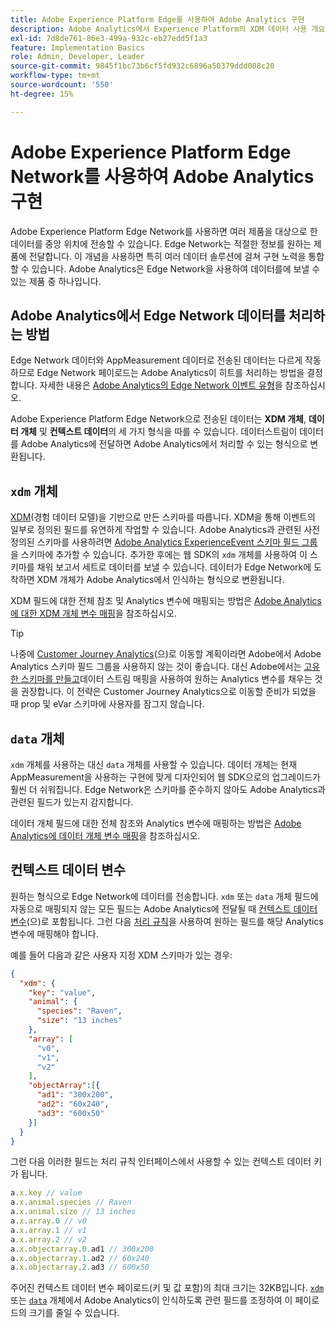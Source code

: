 ```yaml
---
title: Adobe Experience Platform Edge를 사용하여 Adobe Analytics 구현
description: Adobe Analytics에서 Experience Platform의 XDM 데이터 사용 개요
exl-id: 7d8de761-86e3-499a-932c-eb27edd5f1a3
feature: Implementation Basics
role: Admin, Developer, Leader
source-git-commit: 9845f1bc73b6cf5fd932c6896a50379ddd008c20
workflow-type: tm+mt
source-wordcount: '550'
ht-degree: 15%

---
```


# Adobe Experience Platform Edge Network를 사용하여 Adobe Analytics 구현

Adobe Experience Platform Edge Network를 사용하면 여러 제품을 대상으로 한 데이터를 중앙 위치에 전송할 수 있습니다. Edge Network는 적절한 정보를 원하는 제품에 전달합니다. 이 개념을 사용하면 특히 여러 데이터 솔루션에 걸쳐 구현 노력을 통합할 수 있습니다. Adobe Analytics은 Edge Network을 사용하여 데이터를에 보낼 수 있는 제품 중 하나입니다.

## Adobe Analytics에서 Edge Network 데이터를 처리하는 방법

Edge Network 데이터와 AppMeasurement 데이터로 전송된 데이터는 다르게 작동하므로 Edge Network 페이로드는 Adobe Analytics이 히트를 처리하는 방법을 결정합니다. 자세한 내용은 [Adobe Analytics의 Edge Network 이벤트 유형](hit-types.md)을 참조하십시오.

Adobe Experience Platform Edge Network으로 전송된 데이터는 **XDM 개체**, **데이터 개체** 및 **컨텍스트 데이터**&#x200B;의 세 가지 형식을 따를 수 있습니다. 데이터스트림이 데이터를 Adobe Analytics에 전달하면 Adobe Analytics에서 처리할 수 있는 형식으로 변환됩니다.

## `xdm` 개체

[XDM](https://experienceleague.adobe.com/ko/docs/experience-platform/xdm/home)&#x200B;(경험 데이터 모델)을 기반으로 만든 스키마를 따릅니다. XDM을 통해 이벤트의 일부로 정의된 필드를 유연하게 작업할 수 있습니다. Adobe Analytics과 관련된 사전 정의된 스키마를 사용하려면 [Adobe Analytics ExperienceEvent 스키마 필드 그룹](https://experienceleague.adobe.com/en/docs/experience-platform/xdm/field-groups/event/analytics-full-extension)을 스키마에 추가할 수 있습니다. 추가한 후에는 웹 SDK의 `xdm` 개체를 사용하여 이 스키마를 채워 보고서 세트로 데이터를 보낼 수 있습니다. 데이터가 Edge Network에 도착하면 XDM 개체가 Adobe Analytics에서 인식하는 형식으로 변환됩니다.

XDM 필드에 대한 전체 참조 및 Analytics 변수에 매핑되는 방법은 [Adobe Analytics에 대한 XDM 개체 변수 매핑](xdm-var-mapping.md)을 참조하십시오.

>[!TIP]
>
>나중에 [Customer Journey Analytics](https://experienceleague.adobe.com/en/docs/analytics-platform/using/cja-landing)&#x200B;(으)로 이동할 계획이라면 Adobe에서 Adobe Analytics 스키마 필드 그룹을 사용하지 않는 것이 좋습니다. 대신 Adobe에서는 [고유한 스키마를 만들고](https://experienceleague.adobe.com/en/docs/analytics-platform/using/compare-aa-cja/upgrade-to-cja/schema/cja-upgrade-schema-architect)데이터 스트림 매핑을 사용하여 원하는 Analytics 변수를 채우는 것을 권장합니다. 이 전략은 Customer Journey Analytics으로 이동할 준비가 되었을 때 prop 및 eVar 스키마에 사용자를 잠그지 않습니다.

## `data` 개체

`xdm` 개체를 사용하는 대신 `data` 개체를 사용할 수 있습니다. 데이터 개체는 현재 AppMeasurement을 사용하는 구현에 맞게 디자인되어 웹 SDK으로의 업그레이드가 훨씬 더 쉬워집니다. Edge Network은 스키마를 준수하지 않아도 Adobe Analytics과 관련된 필드가 있는지 감지합니다.

데이터 개체 필드에 대한 전체 참조와 Analytics 변수에 매핑하는 방법은 [Adobe Analytics에 데이터 개체 변수 매핑](data-var-mapping.md)을 참조하십시오.

## 컨텍스트 데이터 변수

원하는 형식으로 Edge Network에 데이터를 전송합니다. `xdm` 또는 `data` 개체 필드에 자동으로 매핑되지 않는 모든 필드는 Adobe Analytics에 전달될 때 [컨텍스트 데이터 변수](/help/implement/vars/page-vars/contextdata.md)(으)로 포함됩니다. 그런 다음 [처리 규칙](/help/admin/tools/manage-rs/edit-settings/general/processing-rules/pr-overview.md)을 사용하여 원하는 필드를 해당 Analytics 변수에 매핑해야 합니다.

예를 들어 다음과 같은 사용자 지정 XDM 스키마가 있는 경우:

```json
{
  "xdm": {
    "key": "value",
    "animal": {
      "species": "Raven",
      "size": "13 inches"
    },
    "array": [
      "v0",
      "v1",
      "v2"
    ],
    "objectArray":[{
      "ad1": "300x200",
      "ad2": "60x240",
      "ad3": "600x50"
    }]
  }
}
```

그런 다음 이러한 필드는 처리 규칙 인터페이스에서 사용할 수 있는 컨텍스트 데이터 키가 됩니다.

```javascript
a.x.key // value
a.x.animal.species // Raven
a.x.animal.size // 13 inches
a.x.array.0 // v0
a.x.array.1 // v1
a.x.array.2 // v2
a.x.objectarray.0.ad1 // 300x200
a.x.objectarray.1.ad2 // 60x240
a.x.objectarray.2.ad3 // 600x50
```

주어진 컨텍스트 데이터 변수 페이로드(키 및 값 포함)의 최대 크기는 32KB입니다. [`xdm`](xdm-var-mapping.md) 또는 [`data`](data-var-mapping.md) 개체에서 Adobe Analytics이 인식하도록 관련 필드를 조정하여 이 페이로드의 크기를 줄일 수 있습니다.
